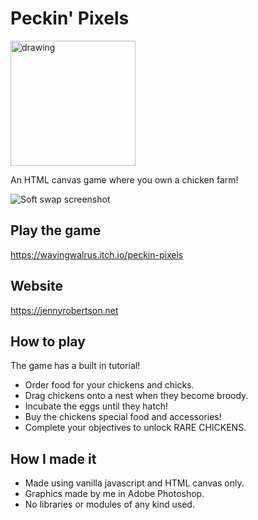# Peckin' Pixels
<img src="https://jennyrobertson.net/img/chicken_orange_walk_transparent.gif" alt="drawing" width="200"/>

An HTML canvas game where you own a chicken farm!

![Soft swap screenshot](https://jennyrobertson.net/img/peckin.jpg)

## Play the game
https://wavingwalrus.itch.io/peckin-pixels

## Website
https://jennyrobertson.net

## How to play

The game has a built in tutorial!

* Order food for your chickens and chicks.
* Drag chickens onto a nest when they become broody.
* Incubate the eggs until they hatch!
* Buy the chickens special food and accessories!
* Complete your objectives to unlock RARE CHICKENS.

## How I made it

* Made using vanilla javascript and HTML canvas only.
* Graphics made by me in Adobe Photoshop.
* No libraries or modules of any kind used.
